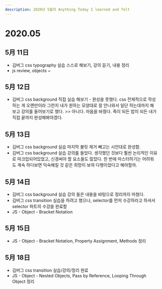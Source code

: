 ```yaml
---
description: 2020년 5월의 Anything Today I learned and felt
---
```


# 2020.05

## 5月 11日

* 김버그 css typography 실습 스스로 해보기, 강의 듣기, 내용 정리
*  js review, objects ~ 

## 5月 12日

* 김버그 css background 직접 실습 해보기 - 완성을 못했다. css 전체적으로 작성하는 게 오랜만이라 그런지 내가 원하는 모양대로 잘 안나와서 일단 하는데까지 해보고 강의를 들어보기로 했다.  &gt;&gt; 아니다. 마음을 바꿨다. 죽이 되든 밥이 되든 내가 직접 끝까지 완성해봐야겠다. 

## 5月 13日

* 김버그 css background 실습 마지막 불릿 제거 빼고는 시안대로 완성함. 
* 김버그 css background 실습 강의를 들었다. 생각했던 것보다 훨씬 논리적인 이유로 마크업되어있었고, 신경써야 할 요소들도 많았다. 한 번에 마스터하기는 어려워도 계속 하다보면 익숙해질 것 같은 희망이 보여 다행이었다고 해야할까. 

## 5月 14日

* 김버그 css background 실습 강의 들은 내용을 바탕으로 정리까지 마쳤다. 
* 김버그 css transition 실습을 하려고 했으나, selector를 먼저 수강하라고 하셔서 selector 파트의 수강을 완료함 
* JS - Object - Bracket Notation 

## 5月 15日

* JS - Object - Bracket Notation, Property Assignment, Methods 정리 

## 5月 18日

* 김버그 css transition 실습/강의/정리 완료 
* JS - Object - Nested Objects, Pass by Reference, Looping Through Object 정리 

## 




